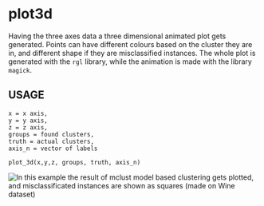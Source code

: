# plot3d

Having the three axes data a three dimensional animated plot gets generated. Points can have different colours based on the cluster they are in, and different shape if they are misclassified instances. The whole plot is generated with the `rgl` library, while the animation is made with the library `magick`.

## USAGE
```
x = x axis,
y = y axis,
z = z axis,
groups = found clusters,
truth = actual clusters,
axis_n = vector of labels

plot_3d(x,y,z, groups, truth, axis_n)
```

![In this example the result of mclust model based clustering gets plotted, and misclassificated instances are shown as squares (made on Wine dataset)
](ex.gif)
